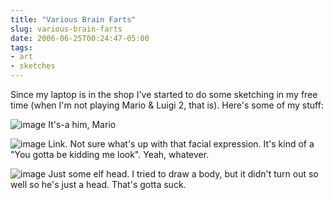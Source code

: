 ```yaml
---
title: "Various Brain Farts"
slug: various-brain-farts
date: 2006-06-25T00:24:47-05:00
tags:
- art
- sketches
---
```

Since my laptop is in the shop I've started to do some sketching  in my free time (when I'm not playing Mario & Luigi 2, that is). Here's some of my stuff:

![](http://www.dxprog.com/pics/mario_sketch.png "image")
It's-a him, Mario


![](http://www.dxprog.com/pics/link_sketch.png "image")
Link. Not sure what's up with that facial expression. It's kind of a "You gotta be kidding me look". Yeah, whatever.


![](http://www.dxprog.com/pics/elf_sketch.png "image")
Just some elf head. I tried to draw a body, but it didn't turn out so well so he's just a head. That's gotta suck.
